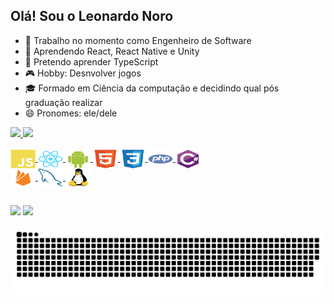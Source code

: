 ## Olá! Sou o Leonardo Noro

- 🔭 Trabalho no momento como Engenheiro de Software
- 🌱 Aprendendo React, React Native e Unity
- 🤔 Pretendo aprender TypeScript
- 🎮 Hobby: Desnvolver jogos
- 🎓 Formado em Ciência da computação e decidindo qual pós graduação realizar
- 😄 Pronomes: ele/dele

<div>
  <a href="https://github.com/TheSamhain">
  <img height="180em" src="https://github-readme-stats.vercel.app/api?username=TheSamhain&theme=react&show_icons=true&include_all_commits=true&count_private=true&locale=pt-BR"/>
  <img height="180em" src="https://github-readme-stats.vercel.app/api/top-langs/?username=TheSamhain&theme=react&layout=compact&langs_count=10&locale=pt-BR"/>
</div>

  
<div style="display: inline_block"><br>
  <img align="center" alt="Leo-Js" height="30" width="40" src="https://raw.githubusercontent.com/devicons/devicon/master/icons/javascript/javascript-plain.svg">
  <img align="center" alt="Leo-React" height="30" width="40" src="https://raw.githubusercontent.com/devicons/devicon/master/icons/react/react-original.svg">
  <img align="center" alt="Leo-React" height="30" width="40" src="https://raw.githubusercontent.com/devicons/devicon/master/icons/android/android-plain.svg">
  <img align="center" alt="Leo-HTML" height="30" width="40" src="https://raw.githubusercontent.com/devicons/devicon/master/icons/html5/html5-original.svg">
  <img align="center" alt="Leo-CSS" height="30" width="40" src="https://raw.githubusercontent.com/devicons/devicon/master/icons/css3/css3-original.svg">
  <img align="center" alt="Leo-PHP" height="30" width="40" src="https://raw.githubusercontent.com/devicons/devicon/master/icons/php/php-plain.svg">  
  <img align="center" alt="Leo-Csharp" height="30" width="40" src="https://raw.githubusercontent.com/devicons/devicon/master/icons/csharp/csharp-original.svg">
  <br />  
  <img align="center" alt="Leo-Firebase" height="30" width="40" src="https://raw.githubusercontent.com/devicons/devicon/master/icons/firebase/firebase-plain.svg">   <img align="center" alt="Leo-Mysql" height="30" width="40" src="https://raw.githubusercontent.com/devicons/devicon/master/icons/mysql/mysql-plain.svg"> 
  <img align="center" alt="Leo-Linux" height="30" width="40" src="https://raw.githubusercontent.com/devicons/devicon/master/icons/linux/linux-original.svg">  
</div>
  
  ##
 
<div> 
  <a href = "mailto:leon.np99@gmail.com"><img src="https://img.shields.io/badge/-Gmail-%23333?style=for-the-badge&logo=gmail&logoColor=white" target="_blank"></a>
  <a href="https://www.linkedin.com/in/leonardo-noro-pereira" target="_blank"><img src="https://img.shields.io/badge/-LinkedIn-%230077B5?style=for-the-badge&logo=linkedin&logoColor=white" target="_blank"></a> 
 
  ![Snake animation](https://github.com/TheSamhain/TheSamhain/blob/output/github-contribution-grid-snake.svg)
 
</div>

